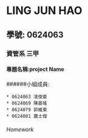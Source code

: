 # LING JUN HAO

## 學號: 0624063

### 資管系 三甲

#### 專題名稱:project Name


######小組成員:
```
* 0624063 凌俊豪
* 0624069 陳晏瑤
* 0624079 郭維東
* 0624081 蕭士傑
```

###### Homework
